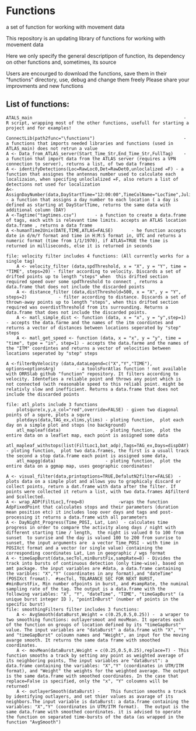 # Functions
a set of function for working with movement data

This repository is an updating library of functions for working with movement data

Here we only specify the general descriptipon of function, its dependency on other functions and, sometimes, its source

Users are encourged to download the functions, save them in their "functions" directory, use, debug and change them freely
Please share your improvments and new functions

## List of functions:
	ATALS_main                                                          - R script, wrapping most of the other functions, usefull for starting a project and for examples!

	ConnectLib(path2func="\functions")                                  - a functions that imports needed libraries and functions (used in ATLAS_main) does not retrun a value
	A <- Data_from_ATLAS_server(Start_Time_Str,End_Time_Str,FullTag)    - a function that import data from the ATLAS server (requires a VPN connection to server), returns a list, of two data frames
	A <- identifyDetections(Loc=RawLoc0,Det=RawDet0,unloclalized =F) - a function that assignes the antennas number used to calculate each localizaion, when specifing unloclalized =F, also return a list of detections not used for localization
	A<- AssignDayNumber(data,DayStartTime="12:00:00",TimeColName="LocTime",Julian=FALSE) - a function that assigns a day number to each location ( a day is defined as starting at DayStartTime, returns the same data with additional column (DAY)
	A <-Tagtime("tagtimes.csv")       - a function to create a data.frame of tags, each with is relevant time limits. accepts an ATLAS location data.frame , returns a data frame
	A <-humanTime2Unix(DATE,TIME,ATLAS=FALSE)       - he function accepts date in d/m/Y format and time in H:M:S format in, UTC and returns a numeric format (time from 1/1/1970), if ATLAS=TRUE the time is returned in milliseconds, else it is returned in seconds

	file: velocity filter includes 4 functions: (All currently works for a single tag)
		A <- velocity_filter (data,spdThreshold, x = "X", y = "Y", time = "TIME", steps=20) - filter according to velocity. Discards a set of drifted points up to length "steps" when  this drifted section required speed over some spdThreshold to connect , returns a data.frame that does not include the discarded points 
		A <- distance_filter (data,distThreshold=500, x = "X", y = "Y", steps=2)            - filter according to distance. Discards a set of thrown-away points up to length "steps", when this drifted section required was overdistThreshold from its surrounding. Returns a  data.frame that does not include the discarded points. 
		A <- matl_simple_dist <- function (data, x = "x", y = "y",step=1) 		    - accepts the data.farme and the names of the itm coordintes and returns a vector of distances between locations seperated by "step" steps
		A <- matl_get_speed <- function (data, x = "x", y = "y", time = "time", type = "in", step=1) - accepts the data.farme and the names of the "ITM" coordintes and returns a vector of velocities between locations seperated by "step" steps
		
	A <-filterByVelocity (data,dataLegend=c("X","Y","TIME"), options=optionsArg)        - a toolsForAtlas function ! not available with ORRSlab github "function" repository. It filters according to velocity. Identefies a reliable point and throws any point which is not connected (with reasonable speed to this reliabl point. might be relativly slow and inefficient. Returns a data.frame that does not include the discarded points

	file: atl_plots include 3 functions
		plotsqure(x,y,a_col="red",override=FALSE) - given two diagonal points of a squre, plots a squre
		plotdays(data,TAG_ex,xlims,ylims) - ploting function,  plot each day on a simple plot and stops (no background)
		atl_mapleaf(data)                 - ploting function,  plot the entire data on a leaflet map, each point is assigned some data
		atl_mapleaf_withstops(list(FiltLoc1,bat_adp),Tags=TAG_ex,Days=dispDAY) - ploting function,  plot two data.frames, the first is a usuall track the second a stop data.frame each point is assigned some data, 
		atl_mapgg(data)                   - ploting function,  plot the entire data on a ggmap map, uses geographic coordinates!
		
	A <- visual_filter(data,printoptions=TRUE,DefalutN2filter=FALSE)  - plots data on a simple plot and allows you to graphicaly discard or collect points, return a dat.frame with data after the filter. If points were collected it return a list, with two data.frames A$filterd and $collected.
	A <- wrap_ADP(FiltLoc1,freq=8)             -wraps the function AdpFixedPoint that calculates stops and their parameters (duration mean position etc) it includes loop over days and tags and post-processing it returns a data.frame with all parameters
	A <- DayNight_Progress(Time_POSI, Lat, Lon)  - calculates time progress in order to compare the activity along days / night with different starting time / length,  the night is valued 0 to 100 from sunset  to sunrise and the day is valued 100 to 200 from sunrise to sunset, the input arguments are  a vector Time_POSI - with time in POSIXct format and a vector (or single value) containing the corresponding coordinates Lat, Lon in geographic / wgs format
	A <- timeGapBurst(data,secTol,minBurstFix,sampRate=8) - Divides the track into bursts of continuous detection (only time-wise), based on amt package. the input variables are #data, a data.frame cantaining the varibles: "X","Y" (coordinates in any format),and "dateTime" (POSIXct fromat).  #secTol, TOLARANCE SEC FOR NEXT BURST, #minBurstFix, Min number ofpoints in burst, and #sampRate, the numinal sampling rate of the tag. The output is a data.frame with the following variables: "X", "Y", "dateTime", "TIME", "timeGapBurst" (a unique burst integer ID ), "pointInBurst" (number of points in the specific burst)
	file: smoothingFilters filter includes 3 functions:
		A <- AvgSmooth(dataBurst,Weight = c(0.25,0.5,0.25)) -  a wraper to two smoothing functions: outlayersmoot and movMean. It operates each of the function on groups of location defined by its "timeGapBurst" value. The input variables are "dataBurst" a data.frame with "X", "Y" and "timeGapBurst" coloumn names and "Weight", an input for the moving avarge smooth. It returns the same data frame with smoothed coordinates. 
		A <- movMean(dataBurst,Weight = c(0.25,0.5,0.25),replace=T) - This function smooths a track by setting any point as weighted average of its neighboring points, The input variables are "dataBurst": a data.frame containing the variables: "X","Y" (coordinates in UTM/ITM format), and "Weight" the weights for the weighted average. The output is the same data.frame with smoothed coordinates. In the case that replace=False is specified, only the "x", "Y" coloumns will be returned!
		A <- outlayerSmooth(dataBurst) - 	This function smooths a track by identifying outlayers, and set thier values as avarage of its neighbors.The input variable is dataBurst: a data.frame containing the variables: "X","Y" (coordinates in UTM/ITM format).  The output is the same data.frame with smoothed coordinates. it is advised to operate the function on separated time-bursts of the data (as wrapped in the function "AvgSmooth")
	

